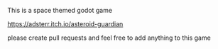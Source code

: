 This is a space themed godot game

https://adsterr.itch.io/asteroid-guardian

please create pull requests and feel free to add anything to this game
